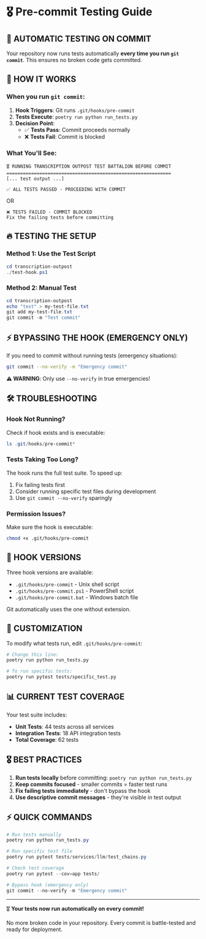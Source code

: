 # 🎖️ Pre-commit Testing Guide

## **🚀 AUTOMATIC TESTING ON COMMIT**

Your repository now runs tests automatically **every time you run `git commit`**. This ensures no broken code gets committed.

## **🎯 HOW IT WORKS**

### **When you run `git commit`:**
1. **Hook Triggers**: Git runs `.git/hooks/pre-commit`
2. **Tests Execute**: `poetry run python run_tests.py`
3. **Decision Point**:
   - ✅ **Tests Pass**: Commit proceeds normally
   - ❌ **Tests Fail**: Commit is blocked

### **What You'll See:**
```
🎖️ RUNNING TRANSCRIPTION OUTPOST TEST BATTALION BEFORE COMMIT
============================================================
[... test output ...]

✅ ALL TESTS PASSED - PROCEEDING WITH COMMIT
```

OR

```
❌ TESTS FAILED - COMMIT BLOCKED
Fix the failing tests before committing
```

## **🔥 TESTING THE SETUP**

### **Method 1: Use the Test Script**
```powershell
cd transcription-outpost
./test-hook.ps1
```

### **Method 2: Manual Test**
```powershell
cd transcription-outpost
echo "test" > my-test-file.txt
git add my-test-file.txt
git commit -m "Test commit"
```

## **⚡ BYPASSING THE HOOK (EMERGENCY ONLY)**

If you need to commit without running tests (emergency situations):
```bash
git commit --no-verify -m "Emergency commit"
```

**⚠️ WARNING**: Only use `--no-verify` in true emergencies!

## **🛠️ TROUBLESHOOTING**

### **Hook Not Running?**
Check if hook exists and is executable:
```powershell
ls .git/hooks/pre-commit*
```

### **Tests Taking Too Long?**
The hook runs the full test suite. To speed up:
1. Fix failing tests first
2. Consider running specific test files during development
3. Use `git commit --no-verify` sparingly

### **Permission Issues?**
Make sure the hook is executable:
```bash
chmod +x .git/hooks/pre-commit
```

## **🎯 HOOK VERSIONS**

Three hook versions are available:
- `.git/hooks/pre-commit` - Unix shell script
- `.git/hooks/pre-commit.ps1` - PowerShell script
- `.git/hooks/pre-commit.bat` - Windows batch file

Git automatically uses the one without extension.

## **🔧 CUSTOMIZATION**

To modify what tests run, edit `.git/hooks/pre-commit`:
```bash
# Change this line:
poetry run python run_tests.py

# To run specific tests:
poetry run pytest tests/specific_test.py
```

## **📊 CURRENT TEST COVERAGE**

Your test suite includes:
- **Unit Tests**: 44 tests across all services
- **Integration Tests**: 18 API integration tests
- **Total Coverage**: 62 tests

## **🎖️ BEST PRACTICES**

1. **Run tests locally** before committing: `poetry run python run_tests.py`
2. **Keep commits focused** - smaller commits = faster test runs
3. **Fix failing tests immediately** - don't bypass the hook
4. **Use descriptive commit messages** - they're visible in test output

## **⚡ QUICK COMMANDS**

```powershell
# Run tests manually
poetry run python run_tests.py

# Run specific test file
poetry run pytest tests/services/llm/test_chains.py

# Check test coverage
poetry run pytest --cov=app tests/

# Bypass hook (emergency only)
git commit --no-verify -m "Emergency commit"
```

---

🎖️ **Your tests now run automatically on every commit!** 

No more broken code in your repository. Every commit is battle-tested and ready for deployment. 